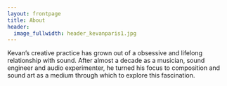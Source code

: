 ```yaml
---
layout: frontpage
title: About
header: 
  image_fullwidth: header_kevanparis1.jpg
---
```


Kevan’s creative practice has grown out of a obsessive and lifelong relationship with sound. After almost a decade as a musician, sound engineer and audio experimenter, he turned his focus to composition and sound art as a medium through which to explore this fascination. 